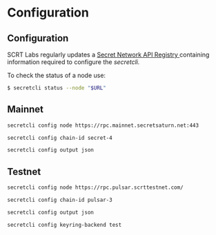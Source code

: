# Configuration

## Configuration

SCRT Labs regularly updates a [Secret Network API Registry ](../../development/resources-api-contract-addresses/connecting-to-the-network/)containing information required to configure the _secretcli._

To check the status of a node use:

```bash
$ secretcli status --node "$URL"
```

## Mainnet

```bash
secretcli config node https://rpc.mainnet.secretsaturn.net:443

secretcli config chain-id secret-4

secretcli config output json
```

## Testnet

```bash
secretcli config node https://rpc.pulsar.scrttestnet.com/

secretcli config chain-id pulsar-3

secretcli config output json

secretcli config keyring-backend test
```

